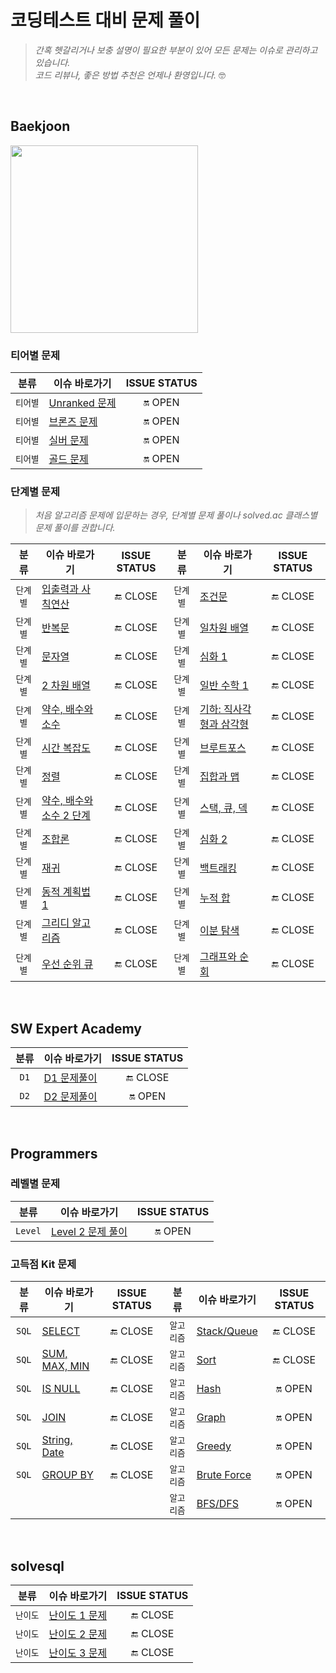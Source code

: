 # 코딩테스트 대비 문제 풀이
> _간혹 헷갈리거나 보충 설명이 필요한 부분이 있어 모든 문제는 이슈로 관리하고 있습니다. <br> 코드 리뷰나, 좋은 방법 추천은 언제나 환영입니다._ 🤓

<br>

## Baekjoon
<img src="http://mazassumnida.wtf/api/v2/generate_badge?boj=sini_96" width=300>

### 티어별 문제
|분류|이슈 바로가기|ISSUE STATUS|
|:---:|---|:---:|
|`티어별`|[Unranked 문제](https://github.com/sieunnnn/Coding-Test/issues/13)| 🔛 OPEN
|`티어별`|[브론즈 문제](https://github.com/sieunnnn/Coding-Test/issues/10)| 🔛 OPEN
|`티어별`|[실버 문제](https://github.com/sieunnnn/Coding-Test/issues/11)| 🔛 OPEN
|`티어별`|[골드 문제](https://github.com/sieunnnn/Coding-Test/issues/12)| 🔛 OPEN

### 단계별 문제
> _처음 알고리즘 문제에 입문하는 경우, 단계별 문제 풀이나 solved.ac 클래스별 문제 풀이를 권합니다._

|분류|이슈 바로가기|ISSUE STATUS|분류|이슈 바로가기|ISSUE STATUS|
|:---:|---|:---:|:---:|---|:---:|
|`단계별`|[입출력과 사칙연산](https://github.com/sieunnnn/Coding-Test/issues/1)| 🔚 CLOSE|`단계별`|[조건문](https://github.com/sieunnnn/Coding-Test/issues/2)| 🔚 CLOSE|
|`단계별`|[반복문](https://github.com/sieunnnn/Coding-Test/issues/3)| 🔚 CLOSE|`단계별`|[일차원 배열](https://github.com/sieunnnn/Coding-Test/issues/4)| 🔚 CLOSE|
|`단계별`|[문자열](https://github.com/sieunnnn/Coding-Test/issues/5)| 🔚 CLOSE|`단계별`|[심화 1](https://github.com/sieunnnn/Coding-Test/issues/6)| 🔚 CLOSE|
|`단계별`|[2 차원 배열](https://github.com/sieunnnn/Coding-Test/issues/7)| 🔚 CLOSE|`단계별`|[일반 수학 1](https://github.com/sieunnnn/Coding-Test/issues/8)| 🔚 CLOSE|
|`단계별`|[약수, 배수와 소수](https://github.com/sieunnnn/Coding-Test/issues/9)| 🔚 CLOSE|`단계별`|[기하: 직사각형과 삼각형](https://github.com/sieunnnn/Coding-Test/issues/16)| 🔚 CLOSE|
|`단계별`|[시간 복잡도](https://github.com/sieunnnn/Coding-Test/issues/17)| 🔚 CLOSE|`단계별`|[브루트포스](https://github.com/sieunnnn/Coding-Test/issues/18)| 🔚 CLOSE|
|`단계별`|[정렬](https://github.com/sieunnnn/Coding-Test/issues/19)| 🔚 CLOSE|`단계별`|[집합과 맵](https://github.com/sieunnnn/Coding-Test/issues/20)| 🔚 CLOSE|
|`단계별`|[약수, 배수와 소수 2 단계](https://github.com/sieunnnn/Coding-Test/issues/21)| 🔚 CLOSE|`단계별`|[스택, 큐, 덱](https://github.com/sieunnnn/Coding-Test/issues/22)| 🔚 CLOSE|
|`단계별`|[조합론](https://github.com/sieunnnn/Coding-Test/issues/23)| 🔚 CLOSE|`단계별`|[심화 2](https://github.com/sieunnnn/Coding-Test/issues/24)| 🔚 CLOSE|
|`단계별`|[재귀](https://github.com/sieunnnn/Coding-Test/issues/25)| 🔚 CLOSE|`단계별`|[백트래킹](https://github.com/sieunnnn/Coding-Test/issues/26)| 🔚 CLOSE|
|`단계별`|[동적 계획법 1](https://github.com/sieunnnn/Coding-Test/issues/27)| 🔚 CLOSE|`단계별`|[누적 합](https://github.com/sieunnnn/Coding-Test/issues/28)| 🔚 CLOSE|
|`단계별`|[그리디 알고리즘](https://github.com/sieunnnn/Coding-Test/issues/29)| 🔚 CLOSE|`단계별`|[이분 탐색](https://github.com/sieunnnn/Coding-Test/issues/30)| 🔚 CLOSE|
|`단계별`|[우선 순위 큐](https://github.com/sieunnnn/Coding-Test/issues/31)| 🔚 CLOSE|`단계별`|[그래프와 순회](https://github.com/sieunnnn/Coding-Test/issues/32)| 🔚 CLOSE|

<br>

## SW Expert Academy
|분류|이슈 바로가기|ISSUE STATUS|
|:---:|---|:---:|
|`D1`|[D1 문제풀이](https://github.com/sieunnnn/Coding-Test/issues/14)| 🔚 CLOSE
|`D2`|[D2 문제풀이](https://github.com/sieunnnn/Coding-Test/issues/15)| 🔛 OPEN

<br>

## Programmers
### 레벨별 문제
|분류|이슈 바로가기|ISSUE STATUS|
|:---:|---|:---:|
|`Level`|[Level 2 문제 풀이](https://github.com/sieunnnn/Coding-Test/issues/43)| 🔛 OPEN

### 고득점 Kit 문제
|분류|이슈 바로가기|ISSUE STATUS|분류|이슈 바로가기|ISSUE STATUS|
|:---:|---|:---:|:---:|---|:---:|
|`SQL`|[SELECT](https://github.com/sieunnnn/Coding-Test/issues/33)| 🔚 CLOSE|`알고리즘`|[Stack/Queue](https://github.com/sieunnnn/Coding-Test/issues/42)| 🔚 CLOSE
|`SQL`|[SUM, MAX, MIN](https://github.com/sieunnnn/Coding-Test/issues/36)| 🔚 CLOSE|`알고리즘`|[Sort](https://github.com/sieunnnn/Coding-Test/issues/44)| 🔚 CLOSE
|`SQL`|[IS NULL](https://github.com/sieunnnn/Coding-Test/issues/37)| 🔚 CLOSE|`알고리즘`|[Hash](https://github.com/sieunnnn/Coding-Test/issues/41)| 🔛 OPEN
|`SQL`|[JOIN](https://github.com/sieunnnn/Coding-Test/issues/38)| 🔚 CLOSE|`알고리즘`|[Graph](https://github.com/sieunnnn/Coding-Test/issues/46)| 🔛 OPEN
|`SQL`|[String, Date](https://github.com/sieunnnn/Coding-Test/issues/45)| 🔚 CLOSE|`알고리즘`|[Greedy](https://github.com/sieunnnn/Coding-Test/issues/48)| 🔛 OPEN
|`SQL`|[GROUP BY](https://github.com/sieunnnn/Coding-Test/issues/40)| 🔚 CLOSE|`알고리즘`|[Brute Force](https://github.com/sieunnnn/Coding-Test/issues/47)| 🔛 OPEN
||||`알고리즘`|[BFS/DFS](https://github.com/sieunnnn/Coding-Test/issues/49)| 🔛 OPEN

<br>

## solvesql
|분류|이슈 바로가기|ISSUE STATUS|
|:---:|---|:---:|
|`난이도`|[난이도 1 문제](https://github.com/sieunnnn/Coding-Test/issues/50)| 🔚 CLOSE
|`난이도`|[난이도 2 문제](https://github.com/sieunnnn/Coding-Test/issues/51)| 🔚 CLOSE
|`난이도`|[난이도 3 문제](https://github.com/sieunnnn/Coding-Test/issues/52)| 🔚 CLOSE








